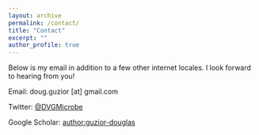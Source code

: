 ```yaml
---
layout: archive
permalink: /contact/
title: "Contact"
excerpt: ""
author_profile: true
---
```

Below is my email in addition to a few other internet locales. I look forward to hearing from you!

Email: doug.guzior [at] gmail.com

Twitter: [@DVGMicrobe](twitter.com/DVGMicrobe)

Google Scholar: [author:guzior-douglas](https://scholar.google.com/citations?user=aAlRwjkAAAAJ&hl=en)
